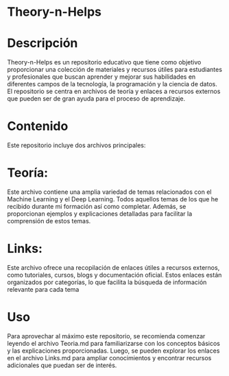 # Theory-n-Helps
# Descripción
Theory-n-Helps es un repositorio educativo que tiene como objetivo proporcionar una colección de materiales y recursos útiles para estudiantes y profesionales que buscan aprender y mejorar sus habilidades en diferentes campos de la tecnología, la programación y la ciencia de datos. El repositorio se centra en archivos de teoría y enlaces a recursos externos que pueden ser de gran ayuda para el proceso de aprendizaje.

# Contenido
Este repositorio incluye dos archivos principales:

# Teoría: 
Este archivo contiene una amplia variedad de temas relacionados con el Machine Learning y el Deep Learning. Todos aquellos temas de los que he recibido durante mi formación así como completar. Además, se proporcionan ejemplos y explicaciones detalladas para facilitar la comprensión de estos temas.

# Links:
Este archivo ofrece una recopilación de enlaces útiles a recursos externos, como tutoriales, cursos, blogs y documentación oficial. Estos enlaces están organizados por categorías, lo que facilita la búsqueda de información relevante para cada tema

# Uso
Para aprovechar al máximo este repositorio, se recomienda comenzar leyendo el archivo Teoria.md para familiarizarse con los conceptos básicos y las explicaciones proporcionadas. Luego, se pueden explorar los enlaces en el archivo Links.md para ampliar conocimientos y encontrar recursos adicionales que puedan ser de interés.
